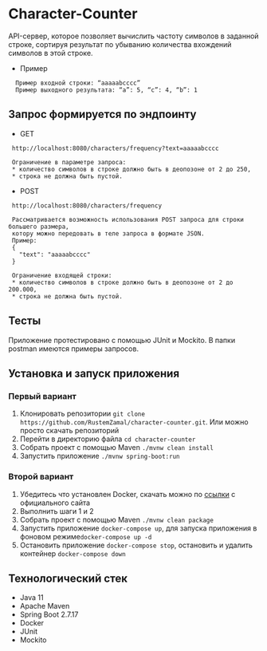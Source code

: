 # Character-Counter

 API-сервер, которое позволяет вычислить частоту символов в заданной строке, сортируя результат по 
 убыванию количества вхождений символов в этой строке.
* Пример
```
  Пример входной строки: “aaaaabcccc”
  Пример выходного результата: “a”: 5, “c”: 4, “b”: 1
  ```

 ## Запрос формируется по эндпоинту

* GET

```
 http://localhost:8080/characters/frequency?text=aaaaabcccc
 
 Ограничение в параметре запроса:
 * количество символов в строке должно быть в деопозоне от 2 до 250,
 * строка не должна быть пустой.
 ```
* POST
```
 http://localhost:8080/characters/frequency
 
 Рассматривается возможность использования POST запроса для строки большего размера, 
 котору можно передовать в теле запроса в формате JSON.
 Пример:
 {
   "text": "aaaaabcccc"
 }
 
 Ограничение входящей строки:
 * количество символов в строке должно быть в деопозоне от 2 до 200.000,
 * строка не должна быть пустой.
```

## Тесты
 Приложение протестировано с помощью JUnit и Mockito. В папки postman имеются примеры запросов.

## Установка и запуск приложения

 ### Первый вариант
 1. Клонировать репозитории `git clone https://github.com/RustemZamal/character-counter.git`.
 Или можно просто скачать репозиторий
 2. Перейти в директорию файла `cd character-counter`
 3. Собрать проект с помощью Maven `./mvnw clean install`
 4. Запустить приложение `./mvnw spring-boot:run`

###  Второй вариант
 1. Убедитесь что установлен Docker, скачать можно по [ссылки](https://docs.docker.com/engine/install/) с официального сайта
 2. Выполнить шаги 1 и 2
 3. Собрать проект с помощью Maven `./mvnw clean package`
 4. Запустить приложение `docker-compose up`, для запуска приложения в фоновом режиме`docker-compose up -d`
 5. Остановить приложение `docker-compose stop`, остановить и удалить контейнер `docker-compose down`

## Технологический стек
 * Java 11
 * Apache Maven
 * Spring Boot 2.7.17
 * Docker
 * JUnit
 * Mockito
 